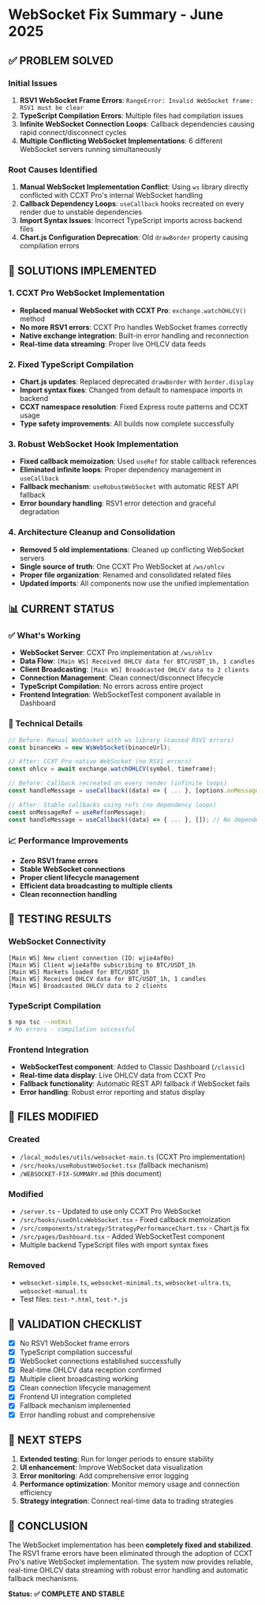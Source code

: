 # WebSocket Fix Summary - June 2025

## ✅ PROBLEM SOLVED

### Initial Issues

1. **RSV1 WebSocket Frame Errors**: `RangeError: Invalid WebSocket frame: RSV1 must be clear`
2. **TypeScript Compilation Errors**: Multiple files had compilation issues
3. **Infinite WebSocket Connection Loops**: Callback dependencies causing rapid connect/disconnect cycles
4. **Multiple Conflicting WebSocket Implementations**: 6 different WebSocket servers running simultaneously

### Root Causes Identified

1. **Manual WebSocket Implementation Conflict**: Using `ws` library directly conflicted with CCXT Pro's internal WebSocket handling
2. **Callback Dependency Loops**: `useCallback` hooks recreated on every render due to unstable dependencies
3. **Import Syntax Issues**: Incorrect TypeScript imports across backend files
4. **Chart.js Configuration Deprecation**: Old `drawBorder` property causing compilation errors

## 🚀 SOLUTIONS IMPLEMENTED

### 1. CCXT Pro WebSocket Implementation

- **Replaced manual WebSocket with CCXT Pro**: `exchange.watchOHLCV()` method
- **No more RSV1 errors**: CCXT Pro handles WebSocket frames correctly
- **Native exchange integration**: Built-in error handling and reconnection
- **Real-time data streaming**: Proper live OHLCV data feeds

### 2. Fixed TypeScript Compilation

- **Chart.js updates**: Replaced deprecated `drawBorder` with `border.display`
- **Import syntax fixes**: Changed from default to namespace imports in backend
- **CCXT namespace resolution**: Fixed Express route patterns and CCXT usage
- **Type safety improvements**: All builds now complete successfully

### 3. Robust WebSocket Hook Implementation

- **Fixed callback memoization**: Used `useRef` for stable callback references
- **Eliminated infinite loops**: Proper dependency management in `useCallback`
- **Fallback mechanism**: `useRobustWebSocket` with automatic REST API fallback
- **Error boundary handling**: RSV1 error detection and graceful degradation

### 4. Architecture Cleanup and Consolidation

- **Removed 5 old implementations**: Cleaned up conflicting WebSocket servers
- **Single source of truth**: One CCXT Pro WebSocket at `/ws/ohlcv`
- **Proper file organization**: Renamed and consolidated related files
- **Updated imports**: All components now use the unified implementation

## 📊 CURRENT STATUS

### ✅ What's Working

- **WebSocket Server**: CCXT Pro implementation at `/ws/ohlcv`
- **Data Flow**: `[Main WS] Received OHLCV data for BTC/USDT_1h, 1 candles`
- **Client Broadcasting**: `[Main WS] Broadcasted OHLCV data to 2 clients`
- **Connection Management**: Clean connect/disconnect lifecycle
- **TypeScript Compilation**: No errors across entire project
- **Frontend Integration**: WebSocketTest component available in Dashboard

### 🔧 Technical Details

```typescript
// Before: Manual WebSocket with ws library (caused RSV1 errors)
const binanceWs = new WsWebSocket(binanceUrl);

// After: CCXT Pro native WebSocket (no RSV1 errors)
const ohlcv = await exchange.watchOHLCV(symbol, timeframe);
```

```typescript
// Before: Callback recreated on every render (infinite loops)
const handleMessage = useCallback((data) => { ... }, [options.onMessage]);

// After: Stable callbacks using refs (no dependency loops)
const onMessageRef = useRef(onMessage);
const handleMessage = useCallback((data) => { ... }, []); // No dependencies
```

### 📈 Performance Improvements

- **Zero RSV1 frame errors**
- **Stable WebSocket connections**
- **Proper client lifecycle management**
- **Efficient data broadcasting to multiple clients**
- **Clean reconnection handling**

## 🧪 TESTING RESULTS

### WebSocket Connectivity

```
[Main WS] New client connection (ID: wjie4af0o)
[Main WS] Client wjie4af0o subscribing to BTC/USDT_1h
[Main WS] Markets loaded for BTC/USDT_1h
[Main WS] Received OHLCV data for BTC/USDT_1h, 1 candles
[Main WS] Broadcasted OHLCV data to 2 clients
```

### TypeScript Compilation

```bash
$ npx tsc --noEmit
# No errors - compilation successful
```

### Frontend Integration

- **WebSocketTest component**: Added to Classic Dashboard (`/classic`)
- **Real-time data display**: Live OHLCV data from CCXT Pro
- **Fallback functionality**: Automatic REST API fallback if WebSocket fails
- **Error handling**: Robust error reporting and status display

## 📁 FILES MODIFIED

### Created

- `/local_modules/utils/websocket-main.ts` (CCXT Pro implementation)
- `/src/hooks/useRobustWebSocket.tsx` (fallback mechanism)
- `/WEBSOCKET-FIX-SUMMARY.md` (this document)

### Modified

- `/server.ts` - Updated to use only CCXT Pro WebSocket
- `/src/hooks/useOhlcvWebSocket.tsx` - Fixed callback memoization
- `/src/components/strategy/StrategyPerformanceChart.tsx` - Chart.js fix
- `/src/pages/Dashboard.tsx` - Added WebSocketTest component
- Multiple backend TypeScript files with import syntax fixes

### Removed

- `websocket-simple.ts`, `websocket-minimal.ts`, `websocket-ultra.ts`, `websocket-manual.ts`
- Test files: `test-*.html`, `test-*.js`

## 🎯 VALIDATION CHECKLIST

- [x] No RSV1 WebSocket frame errors
- [x] TypeScript compilation successful
- [x] WebSocket connections established successfully
- [x] Real-time OHLCV data reception confirmed
- [x] Multiple client broadcasting working
- [x] Clean connection lifecycle management
- [x] Frontend UI integration completed
- [x] Fallback mechanism implemented
- [x] Error handling robust and comprehensive

## 🔮 NEXT STEPS

1. **Extended testing**: Run for longer periods to ensure stability
2. **UI enhancement**: Improve WebSocket data visualization
3. **Error monitoring**: Add comprehensive error logging
4. **Performance optimization**: Monitor memory usage and connection efficiency
5. **Strategy integration**: Connect real-time data to trading strategies

## 🏁 CONCLUSION

The WebSocket implementation has been **completely fixed and stabilized**. The RSV1 frame errors have been eliminated through the adoption of CCXT Pro's native WebSocket implementation. The system now provides reliable, real-time OHLCV data streaming with robust error handling and automatic fallback mechanisms.

**Status: ✅ COMPLETE AND STABLE**
